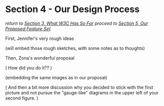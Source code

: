 # Section 4 - Our Design Process

*return to [Section 3, What W3C Has So Far](existing.md)*
*proceed to [Section 5, Our Proposed Feature Set](proposal.md)*

First, Jennifer's very rough ideas

(will embed those rough sketches, with some notes as to thoughts)

Then, Zona's wonderful proposal

( How did you do it?? )

(embedding the same images as in our proposal)

( And then a bit more discussion why you decided to stick with the first picture and not pursue the "gauge-like" diagrams in the upper left of your second figure. )

